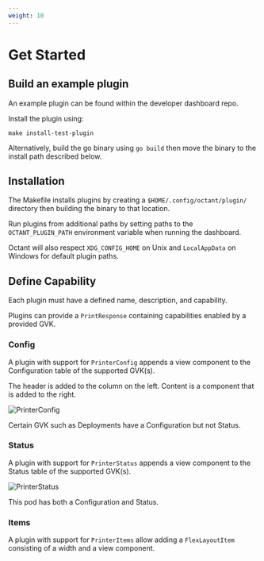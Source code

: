```yaml
---
weight: 10
---
```


# Get Started

## Build an example plugin

An example plugin can be found within the developer dashboard repo.

Install the plugin using:

```
make install-test-plugin
```

Alternatively, build the go binary using `go build` then move the binary to the install path described below.

## Installation

The Makefile installs plugins by creating a `$HOME/.config/octant/plugin/` directory then building the binary to that location.

Run plugins from additional paths by setting paths to the `OCTANT_PLUGIN_PATH` environment variable when running the dashboard.

Octant will also respect `XDG_CONFIG_HOME` on Unix and `LocalAppData` on Windows for default plugin paths.

## Define Capability

Each plugin must have a defined name, description, and capability.

<!-- TODO: naming restrictions or conventions -->

Plugins can provide a `PrintResponse` containing capabilities enabled by a provided GVK.

### Config

A plugin with support for `PrinterConfig` appends a view component to the Configuration table of the supported GVK(s).

The header is added to the column on the left. Content is a component that is added to the right.

![PrinterConfig](kuard_deployment_config.png)

Certain GVK such as Deployments have a Configuration but not Status.

### Status

A plugin with support for `PrinterStatus` appends a view component to the Status table of the supported GVK(s).

![PrinterStatus](kuard_pod_config_status.png)

This pod has both a Configuration and Status.

### Items

A plugin with support for `PrinterItems` allow adding a `FlexLayoutItem` consisting of a width and a view component.

